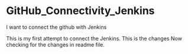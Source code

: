 # GitHub_Connectivity_Jenkins
I want to connect the github with Jenkins

This is my first attempt to connect the Jenkins.
This is the changes
Now checking for the changes in readme file.